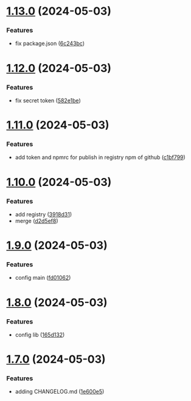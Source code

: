 # [1.13.0](https://github.com/afwilliams/react-library/compare/v1.12.0...v1.13.0) (2024-05-03)


### Features

* fix package.json ([6c243bc](https://github.com/afwilliams/react-library/commit/6c243bcb1891d55503de3fccf72ad1d86b7a103d))

# [1.12.0](https://github.com/afwilliams/react-library/compare/v1.11.0...v1.12.0) (2024-05-03)


### Features

* fix secret token ([582e1be](https://github.com/afwilliams/react-library/commit/582e1be396fec11fa3e49fe4899179d51c2bcf58))

# [1.11.0](https://github.com/afwilliams/react-library/compare/v1.10.0...v1.11.0) (2024-05-03)


### Features

* add token and npmrc for publish in registry npm of github ([c1bf799](https://github.com/afwilliams/react-library/commit/c1bf799b1e5e938c1ca735595b4dfc7ad8af239d))

# [1.10.0](https://github.com/afwilliams/react-library/compare/v1.9.0...v1.10.0) (2024-05-03)


### Features

* add registry ([3918d31](https://github.com/afwilliams/react-library/commit/3918d31afc89f8c6999c8b4ed41889c6f992c8ce))
* merge ([d2d5ef8](https://github.com/afwilliams/react-library/commit/d2d5ef8b99dfcd285f249a38796d0be5df42b6b7))

# [1.9.0](https://github.com/afwilliams/react-library/compare/v1.8.0...v1.9.0) (2024-05-03)


### Features

* config main ([fd01062](https://github.com/afwilliams/react-library/commit/fd010620416a6513b82887e7b79f413cbd6718c3))

# [1.8.0](https://github.com/afwilliams/react-library/compare/v1.7.0...v1.8.0) (2024-05-03)


### Features

* config lib ([165d132](https://github.com/afwilliams/react-library/commit/165d13269c2588964e0f2d41331262ea2bc3171a))

# [1.7.0](https://github.com/afwilliams/react-library/compare/v1.6.0...v1.7.0) (2024-05-03)


### Features

* adding CHANGELOG.md ([1e600e5](https://github.com/afwilliams/react-library/commit/1e600e5fd31961d424c97bb2e0b39b799286d68e))

